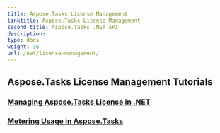 ```yaml
---
title: Aspose.Tasks License Management
linktitle: Aspose.Tasks License Management
second_title: Aspose.Tasks .NET API
description: 
type: docs
weight: 36
url: /net/license-management/
---
```


## Aspose.Tasks License Management Tutorials
### [Managing Aspose.Tasks License in .NET](./managing-license/)
### [Metering Usage in Aspose.Tasks](./metering-usage/)